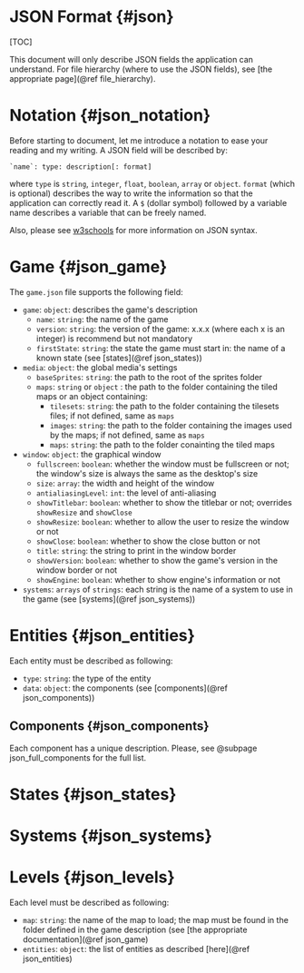 JSON Format             {#json}
====
[TOC]

This document will only describe JSON fields the application can understand. For file hierarchy (where to use the JSON fields), see [the appropriate page](@ref file_hierarchy).

# Notation  {#json_notation}
Before starting to document, let me introduce a notation to ease your reading and my writing. A JSON field will be described by:

    `name`: type: description[: format]

where `type` is `string`, `integer`, `float`, `boolean`, `array` or `object`. `format` (which is optional) describes the way to write the information so that the application can correctly read it. A `$` (dollar symbol) followed by a variable name describes a variable that can be freely named.

Also, please see [w3schools](https://www.w3schools.com/js/js_json_syntax.asp) for more information on JSON syntax.

# Game {#json_game}
The `game.json` file supports the following field:
  - `game`: `object`: describes the game's description
    - `name`: `string`: the name of the game
    - `version`: `string`: the version of the game: x.x.x (where each x is an integer) is recommend but not mandatory
    - `firstState`: `string`: the state the game must start in: the name of a known state (see [states](@ref json_states))
  - `media`: `object`: the global media's settings
    - `baseSprites`: `string`: the path to the root of the sprites folder
    - `maps`: `string` or `object` : the path to the folder containing the tiled maps or an object containing:
      - `tilesets`: `string`: the path to the folder containing the tilesets files; if not defined, same as `maps`
      - `images`: `string`: the path to the folder containing the images used by the maps; if not defined, same as `maps`
      - `maps`: `string`: the path to the folder conainting the tiled maps
  - `window`: `object`: the graphical window
    - `fullscreen`: `boolean`: whether the window must be fullscreen or not; the window's size is always the same as the desktop's size
    - `size`: `array`: the width and height of the window
    - `antialiasingLevel`: `int`: the level of anti-aliasing
    - `showTitlebar`: `boolean`: whether to show the titlebar or not; overrides `showResize` and `showClose`
    - `showResize`: `boolean`: whether to allow the user to resize the window or not
    - `showClose`: `boolean`: whether to show the close button or not
    - `title`: `string`: the string to print in the window border
    - `showVersion`: `boolean`: whether to show the game's version in the window border or not
    - `showEngine`: `boolean`: whether to show engine's information or not
  - `systems`: `arrays` of `strings`: each string is the name of a system to use in the game (see [systems](@ref json_systems))

# Entities {#json_entities}
Each entity must be described as following:
  - `type`: `string`: the type of the entity
  - `data`: `object`: the components (see [components](@ref json_components))

## Components {#json_components}
Each component has a unique description. Please, see @subpage json_full_components for the full list.

# States {#json_states}
# Systems {#json_systems}

# Levels {#json_levels}
Each level must be described as following:
  - `map`: `string`: the name of the map to load; the map must be found in the folder defined in the game description (see [the appropriate documentation](@ref json_game)
  - `entities`: `object`: the list of entities as described [here](@ref json_entities)